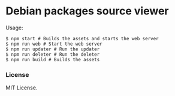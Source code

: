 # Debian packages source viewer

Usage:

```
$ npm start # Builds the assets and starts the web server
$ npm run web # Start the web server
$ npm run updater # Run the updater
$ npm run deleter # Run the deleter
$ npm run build # Builds the assets
```

### License

MIT License.
